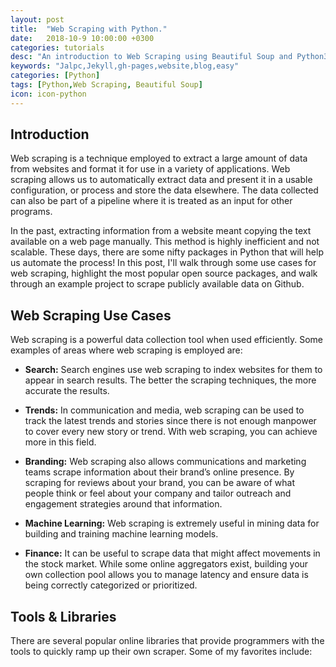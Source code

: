 ```yaml
---
layout: post
title:  "Web Scraping with Python."
date:   2018-10-9 10:00:00 +0300
categories: tutorials
desc: "An introduction to Web Scraping using Beautiful Soup and Python3"
keywords: "Jalpc,Jekyll,gh-pages,website,blog,easy"
categories: [Python]
tags: [Python,Web Scraping, Beautiful Soup]
icon: icon-python
---
```


## Introduction

Web scraping is a technique employed to extract a large amount of data from websites and format it for use in a variety of applications. Web scraping allows us to automatically extract data and present it in a usable configuration, or process and store the data elsewhere. The data collected can also be part of a pipeline where it is treated as an input for other programs.

In the past, extracting information from a website meant copying the text available on a web page manually. This method is highly inefficient and not scalable. These days, there are some nifty packages in Python that will help us automate the process! In this post, I'll walk through some use cases for web scraping, highlight the most popular open source packages, and walk through an example project to scrape publicly available data on Github.


## Web Scraping Use Cases

Web scraping is a powerful data collection tool when used efficiently. Some examples of areas where web scraping is employed are:

- **Search:** Search engines use web scraping to index websites for them to appear in search results. The better the scraping techniques, the more accurate the results.

- **Trends:** In communication and media, web scraping can be used to track the latest trends and stories since there is not enough manpower to cover every new story or trend. With web scraping, you can achieve more in this field.

- **Branding:** Web scraping also allows communications and marketing teams scrape information about their brand’s online presence. By scraping for reviews about your brand, you can be aware of what people think or feel about your company and tailor outreach and engagement strategies around that information.

- **Machine Learning:** Web scraping is extremely useful in mining data for building and training machine learning models.

- **Finance:** It can be useful to scrape data that might affect movements in the stock market. While some online aggregators exist, building your own collection pool allows you to manage latency and ensure data is being correctly categorized or prioritized.

## Tools & Libraries

There are several popular online libraries that provide programmers with the tools to quickly ramp up their own scraper. Some of my favorites include:
